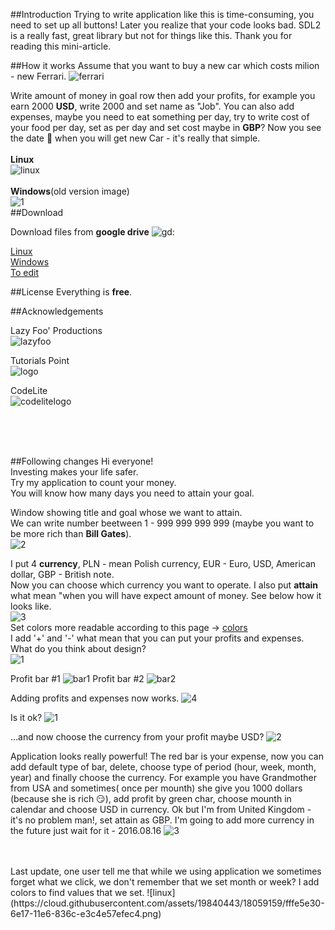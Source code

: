 ##Introduction
Trying to write application like this is time-consuming, you need to set up all buttons! Later you realize that your code looks bad. SDL2 is a really fast, great library but not for things like this. Thank you for reading this mini-article.


##How it works
Assume that you want to buy a new car which costs milion - new Ferrari.
![ferrari](https://cloud.githubusercontent.com/assets/19840443/17767063/9dcd934e-652e-11e6-8908-cf5d0499f07e.png)

Write amount of money in goal row then add your profits, for example you earn 2000 **USD**, write 2000 and set name as "Job".
You can also add expenses, maybe you need to eat something per day, try to write cost of your food per day, set as per day and set cost maybe in **GBP**?
Now you see the date :date: when you will get new Car - it's really that simple.<br /><br />
**Linux**<br />
![linux](https://cloud.githubusercontent.com/assets/19840443/18059159/fffe5e30-6e17-11e6-836c-e3c4e57efec4.png)<br />
<br/>**Windows**(old version image)<br />
![1](https://cloud.githubusercontent.com/assets/19840443/17781023/dc692cdc-656d-11e6-940b-7e36425199e7.png)<br />
##Download

Download files from **google drive**
![gd](https://cloud.githubusercontent.com/assets/19840443/17922425/32511f7c-69df-11e6-8915-6696f35d30bb.png):

[Linux](https://docs.google.com/uc?authuser=0&id=0B36D1JHNNqr-T2FCOF8xTGdVMlU&export=download "Linux :)")<br />
[Windows](https://docs.google.com/uc?authuser=0&id=0B36D1JHNNqr-aFBjdnR6cGxZWUk&export=download "Windows")<br />
[To edit](https://docs.google.com/uc?authuser=0&id=0B36D1JHNNqr-NFVfckFEY1ZnbU0&export=download "If you want edit")<br />

##License
Everything is **free**.

##Acknowledgements

Lazy Foo' Productions<br />
![lazyfoo](https://cloud.githubusercontent.com/assets/19840443/17767077/a5a911ec-652e-11e6-9679-7015c9d9aaef.png)

Tutorials Point<br />
![logo](https://cloud.githubusercontent.com/assets/19840443/17766922/d41e2b76-652d-11e6-8f9f-e6aa0b6138bd.png)

CodeLite<br />
![codelitelogo](https://cloud.githubusercontent.com/assets/19840443/17767484/729f7398-6530-11e6-8639-a744e3be463f.png)

<br />
<br />
<br />

##Following changes
Hi everyone!<br />
Investing makes your life safer.<br />
Try my application to count your money.<br />
You will know how many days you need to attain your goal.<br />

Window showing title and goal whose we want to attain.<br />
We can write number beetween 1 - 999 999 999 999 (maybe you want to be more rich than **Bill Gates**).<br />
![2](https://cloud.githubusercontent.com/assets/19840443/17767814/cb820a42-6531-11e6-862b-cd72b8586b09.png)

I put 4 **currency**, PLN - mean Polish currency, EUR - Euro, USD, American dollar, GBP - British note.<br />
Now you can choose which currency you want to operate. I also put **attain** what mean "when you will have expect amount of money. See below how it looks like.<br />
![3](https://cloud.githubusercontent.com/assets/19840443/17767813/cb2d5b14-6531-11e6-963b-63af784eba4d.png)
<br />
Set colors more readable according to this page -> [colors](http://www.colorcombos.com/color-schemes/27/ColorCombo27.html "colors")<br />
I add '+' and '-' what mean that you can put your profits and expenses. What do you think about design?<br />
![1](https://cloud.githubusercontent.com/assets/19840443/17767317/cdbc189a-652f-11e6-9592-b06a980e993d.png)

Profit bar #1
![bar1](https://cloud.githubusercontent.com/assets/19840443/17649118/4199482a-622c-11e6-87fc-012209a09c53.png)
Profit bar #2
![bar2](https://cloud.githubusercontent.com/assets/19840443/17649255/3c67d020-6230-11e6-9652-0876bfa62e5f.png)

Adding profits and expenses now works.
![4](https://cloud.githubusercontent.com/assets/19840443/17767848/fdcbc416-6531-11e6-942d-aa92171dad43.png)

Is it ok?
![1](https://cloud.githubusercontent.com/assets/19840443/17847742/f51be4b0-684f-11e6-949f-2102777d5b67.png)

...and now choose the currency from your profit maybe USD?
![2](https://cloud.githubusercontent.com/assets/19840443/17767580/c873eb46-6530-11e6-8fba-84a8cc3fd2d7.png)

Application looks really powerful! The red bar is your expense, now you can add default type of bar, delete, choose type of period (hour, week, month, year) and finally choose the currency. For example you have Grandmother from USA and sometimes( once per mounth) she give you 1000 dollars (because she is rich :smirk:), add profit by green char, choose mounth in calendar and choose USD in currency. Ok but I'm from United Kingdom - it's no problem man!, set attain as GBP. I'm going to add more currency in the future just wait for it - 2016.08.16 ![3](https://cloud.githubusercontent.com/assets/19840443/17767449/50ee2078-6530-11e6-959e-67215ce19565.png)

<br/>
<br/>
Last update, one user tell me that while we using application we sometimes forget what we click, we don't remember that we set month or week? I add colors to find values that we set.
![linux](https://cloud.githubusercontent.com/assets/19840443/18059159/fffe5e30-6e17-11e6-836c-e3c4e57efec4.png)
